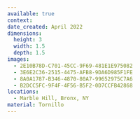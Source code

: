 ```yaml
---
available: true
context:
date_created: April 2022
dimensions:
  height: 3
  width: 1.5
  depth: 1.5
images:
  - 2E10B78D-C701-45CC-9F69-481E1E975082
  - 3E6E2C36-2515-4475-AFB8-9DA6D985F1FE
  - 8A0A1787-B346-4870-80A7-99652975C7A6
  - B2DCC5FC-9F4F-4F56-B5F2-0D7CCFB42868
locations:
  - Marble Hill, Bronx, NY
material: Tornillo
---
```

